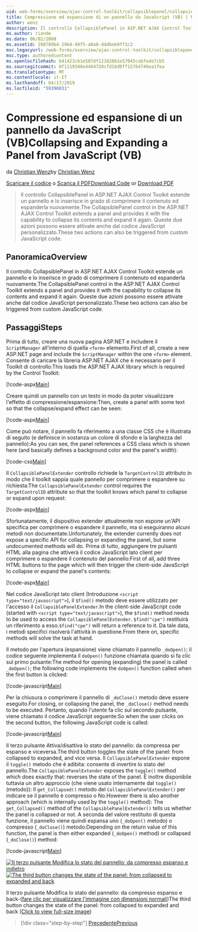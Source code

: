 ```yaml
---
uid: web-forms/overview/ajax-control-toolkit/collapsiblepanel/collapsing-and-expanding-a-panel-from-javascript-vb
title: Compressione ed espansione di un pannello da JavaScript (VB) | Microsoft Docs
author: wenz
description: Il controllo CollapsiblePanel in ASP.NET AJAX Control Toolkit estende un pannello e fornisce funzionalità per comprimere il contenuto e per espanderlo in un...
ms.author: riande
ms.date: 06/02/2008
ms.assetid: 298789b4-2964-49f5-a0a8-d4dbeb9ff2c2
msc.legacyurl: /web-forms/overview/ajax-control-toolkit/collapsiblepanel/collapsing-and-expanding-a-panel-from-javascript-vb
msc.type: authoredcontent
ms.openlocfilehash: b41423cb1e587df121828b1e57045cabfede7cb5
ms.sourcegitcommit: 0f1119340e4464720cfd16d0ff15764746ea1fea
ms.translationtype: MT
ms.contentlocale: it-IT
ms.lasthandoff: 04/17/2019
ms.locfileid: "59390831"
---
```

# <a name="collapsing-and-expanding-a-panel-from-javascript-vb"></a><span data-ttu-id="6568d-103">Compressione ed espansione di un pannello da JavaScript (VB)</span><span class="sxs-lookup"><span data-stu-id="6568d-103">Collapsing and Expanding a Panel from JavaScript (VB)</span></span>

<span data-ttu-id="6568d-104">da [Christian Wenz](https://github.com/wenz)</span><span class="sxs-lookup"><span data-stu-id="6568d-104">by [Christian Wenz](https://github.com/wenz)</span></span>

<span data-ttu-id="6568d-105">[Scaricare il codice](http://download.microsoft.com/download/8/a/a/8aab3c3e-de6f-463f-805c-5fda567eef6e/CollapsiblePanel1.vb.zip) o [Scarica il PDF](http://download.microsoft.com/download/b/6/a/b6ae89ee-df69-4c87-9bfb-ad1eb2b23373/collapsiblepanel1VB.pdf)</span><span class="sxs-lookup"><span data-stu-id="6568d-105">[Download Code](http://download.microsoft.com/download/8/a/a/8aab3c3e-de6f-463f-805c-5fda567eef6e/CollapsiblePanel1.vb.zip) or [Download PDF](http://download.microsoft.com/download/b/6/a/b6ae89ee-df69-4c87-9bfb-ad1eb2b23373/collapsiblepanel1VB.pdf)</span></span>

> <span data-ttu-id="6568d-106">Il controllo CollapsiblePanel in ASP.NET AJAX Control Toolkit estende un pannello e lo inserisce in grado di comprimere il contenuto ed espanderla nuovamente.</span><span class="sxs-lookup"><span data-stu-id="6568d-106">The CollapsiblePanel control in the ASP.NET AJAX Control Toolkit extends a panel and provides it with the capability to collapse its contents and expand it again.</span></span> <span data-ttu-id="6568d-107">Queste due azioni possono essere attivate anche dal codice JavaScript personalizzato.</span><span class="sxs-lookup"><span data-stu-id="6568d-107">These two actions can also be triggered from custom JavaScript code.</span></span>


## <a name="overview"></a><span data-ttu-id="6568d-108">Panoramica</span><span class="sxs-lookup"><span data-stu-id="6568d-108">Overview</span></span>

<span data-ttu-id="6568d-109">Il controllo CollapsiblePanel in ASP.NET AJAX Control Toolkit estende un pannello e lo inserisce in grado di comprimere il contenuto ed espanderla nuovamente.</span><span class="sxs-lookup"><span data-stu-id="6568d-109">The CollapsiblePanel control in the ASP.NET AJAX Control Toolkit extends a panel and provides it with the capability to collapse its contents and expand it again.</span></span> <span data-ttu-id="6568d-110">Queste due azioni possono essere attivate anche dal codice JavaScript personalizzato.</span><span class="sxs-lookup"><span data-stu-id="6568d-110">These two actions can also be triggered from custom JavaScript code.</span></span>

## <a name="steps"></a><span data-ttu-id="6568d-111">Passaggi</span><span class="sxs-lookup"><span data-stu-id="6568d-111">Steps</span></span>

<span data-ttu-id="6568d-112">Prima di tutto, creare una nuova pagina ASP.NET e includere il `ScriptManager` all'interno di quella `<form>` elemento.</span><span class="sxs-lookup"><span data-stu-id="6568d-112">First of all, create a new ASP.NET page and include the `ScriptManager` within the one `<form>` element.</span></span> <span data-ttu-id="6568d-113">Consente di caricare la libreria ASP.NET AJAX che è necessario per il Toolkit di controllo:</span><span class="sxs-lookup"><span data-stu-id="6568d-113">This loads the ASP.NET AJAX library which is required by the Control Toolkit:</span></span>

[!code-aspx[Main](collapsing-and-expanding-a-panel-from-javascript-vb/samples/sample1.aspx)]

<span data-ttu-id="6568d-114">Creare quindi un pannello con un testo in modo da poter visualizzare l'effetto di compressione/espansione:</span><span class="sxs-lookup"><span data-stu-id="6568d-114">Then, create a panel with some text so that the collapse/expand effect can be seen:</span></span>

[!code-aspx[Main](collapsing-and-expanding-a-panel-from-javascript-vb/samples/sample2.aspx)]

<span data-ttu-id="6568d-115">Come può notare, il pannello fa riferimento a una classe CSS che è illustrata di seguito (e definisce in sostanza un colore di sfondo e la larghezza del pannello):</span><span class="sxs-lookup"><span data-stu-id="6568d-115">As you can see, the panel references a CSS class which is shown here (and basically defines a background color and the panel's width):</span></span>

[!code-css[Main](collapsing-and-expanding-a-panel-from-javascript-vb/samples/sample3.css)]

<span data-ttu-id="6568d-116">Il `CollapsiblePanelExtender` controllo richiede la `TargetControlID` attributo in modo che il toolkit sappia quale pannello per comprimere o espandere su richiesta:</span><span class="sxs-lookup"><span data-stu-id="6568d-116">The `CollapsiblePanelExtender` control requires the `TargetControlID` attribute so that the toolkit knows which panel to collapse or expand upon request:</span></span>

[!code-aspx[Main](collapsing-and-expanding-a-panel-from-javascript-vb/samples/sample4.aspx)]

<span data-ttu-id="6568d-117">Sfortunatamente, il dispositivo extender attualmente non espone un'API specifica per comprimere o espandere il pannello, ma si eseguiranno alcuni metodi non documentate.</span><span class="sxs-lookup"><span data-stu-id="6568d-117">Unfortunately, the extender currently does not expose a specific API for collapsing or expanding the panel, but some undocumented methods will do.</span></span> <span data-ttu-id="6568d-118">Prima di tutto, aggiungere tre pulsanti HTML alla pagina che attiverà il codice JavaScript lato client per comprimere o espandere il contenuto del pannello:</span><span class="sxs-lookup"><span data-stu-id="6568d-118">First of all, add three HTML buttons to the page which will then trigger the client-side JavaScript to collapse or expand the panel's contents:</span></span>

[!code-aspx[Main](collapsing-and-expanding-a-panel-from-javascript-vb/samples/sample5.aspx)]

<span data-ttu-id="6568d-119">Nel codice JavaScript lato client (Introduzione `<script type="text/javascript">`), il `$find()` metodo deve essere utilizzato per l'accesso il `CollapsiblePanelExtender`.</span><span class="sxs-lookup"><span data-stu-id="6568d-119">In the client-side JavaScript code (started with `<script type="text/javascript">`), the `$find()` method needs to be used to access the `CollapsiblePanelExtender`.</span></span> <span data-ttu-id="6568d-120">`$find("cpe")` restituirà un riferimento a esso.</span><span class="sxs-lookup"><span data-stu-id="6568d-120">`$find("cpe")` will return a reference to it.</span></span> <span data-ttu-id="6568d-121">Da tale data, i metodi specifici risolverà l'attività in questione.</span><span class="sxs-lookup"><span data-stu-id="6568d-121">From there on, specific methods will solve the task at hand.</span></span>

<span data-ttu-id="6568d-122">Il metodo per l'apertura (espansione) viene chiamato il pannello `_doOpen()`; il codice seguente implementa il `doOpen()` funzione chiamata quando si fa clic sul primo pulsante:</span><span class="sxs-lookup"><span data-stu-id="6568d-122">The method for opening (expanding) the panel is called `_doOpen()`; the following code implements the `doOpen()` function called when the first button is clicked:</span></span>

[!code-javascript[Main](collapsing-and-expanding-a-panel-from-javascript-vb/samples/sample6.js)]

<span data-ttu-id="6568d-123">Per la chiusura o comprimere il pannello di `_doClose()` metodo deve essere eseguito.</span><span class="sxs-lookup"><span data-stu-id="6568d-123">For closing, or collapsing the panel, the `_doClose()` method needs to be executed.</span></span> <span data-ttu-id="6568d-124">Pertanto, quando l'utente fa clic sul secondo pulsante, viene chiamato il codice JavaScript seguente:</span><span class="sxs-lookup"><span data-stu-id="6568d-124">So when the user clicks on the second button, the following JavaScript code is called:</span></span>

[!code-javascript[Main](collapsing-and-expanding-a-panel-from-javascript-vb/samples/sample7.js)]

<span data-ttu-id="6568d-125">Il terzo pulsante Attiva/disattiva lo stato del pannello: da compressa per espanso e viceversa.</span><span class="sxs-lookup"><span data-stu-id="6568d-125">The third button toggles the state of the panel: from collapsed to expanded, and vice versa.</span></span> <span data-ttu-id="6568d-126">Il `CollapsiblePanelExtender` espone il `toggle()` metodo che è adibita: consente di invertire lo stato del pannello.</span><span class="sxs-lookup"><span data-stu-id="6568d-126">The `CollapsiblePanelExtender` exposes the `toggle()` method which does exactly that: reverses the state of the panel.</span></span> <span data-ttu-id="6568d-127">È inoltre disponibile tuttavia un altro approccio (che viene usato internamente dal `toggle()` (metodo)): Il `get_Collapsed()` metodo del `CollapsiblePanelExtender()` per indicare se il pannello è compresso o No.</span><span class="sxs-lookup"><span data-stu-id="6568d-127">However there is also another approach (which is internally used by the `toggle()` method): The `get_Collapsed()` method of the `CollapsiblePanelExtender()` tells us whether the panel is collapsed or not.</span></span> <span data-ttu-id="6568d-128">A seconda del valore restituito di questa funzione, il pannello viene quindi espansa uno (`_doOpen()` metodo) o compresso (`_doClose()`) metodo:</span><span class="sxs-lookup"><span data-stu-id="6568d-128">Depending on the return value of this function, the panel is then either expanded (`_doOpen()` method) or collapsed (`_doClose()`) method:</span></span>

[!code-javascript[Main](collapsing-and-expanding-a-panel-from-javascript-vb/samples/sample8.js)]


<span data-ttu-id="6568d-129">[![Il terzo pulsante Modifica lo stato del pannello: da compresso espanso e indietro](collapsing-and-expanding-a-panel-from-javascript-vb/_static/image2.png)](collapsing-and-expanding-a-panel-from-javascript-vb/_static/image1.png)</span><span class="sxs-lookup"><span data-stu-id="6568d-129">[![The third button changes the state of the panel: from collapsed to expanded and back](collapsing-and-expanding-a-panel-from-javascript-vb/_static/image2.png)](collapsing-and-expanding-a-panel-from-javascript-vb/_static/image1.png)</span></span>

<span data-ttu-id="6568d-130">Il terzo pulsante Modifica lo stato del pannello: da compresso espanso e back-([fare clic per visualizzare l'immagine con dimensioni normali](collapsing-and-expanding-a-panel-from-javascript-vb/_static/image3.png))</span><span class="sxs-lookup"><span data-stu-id="6568d-130">The third button changes the state of the panel: from collapsed to expanded and back ([Click to view full-size image](collapsing-and-expanding-a-panel-from-javascript-vb/_static/image3.png))</span></span>

> [!div class="step-by-step"]
> [<span data-ttu-id="6568d-131">Precedente</span><span class="sxs-lookup"><span data-stu-id="6568d-131">Previous</span></span>](collapsing-and-expanding-a-panel-from-javascript-cs.md)
